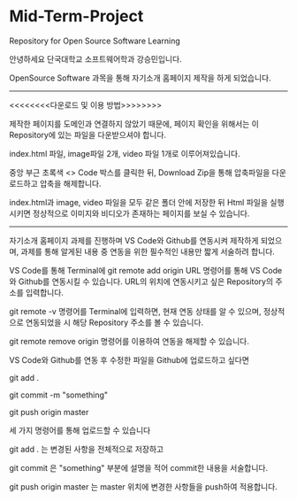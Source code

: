 # Mid-Term-Project
Repository for Open Source Software Learning

안녕하세요 단국대학교 소프트웨어학과 강승민입니다.

OpenSource Software 과목을 통해 자기소개 홈페이지 제작을 하게 되었습니다.

****************************************************************************************************************************************************
<<<<<<<<다운로드 및 이용 방법>>>>>>>>

제작한 페이지를 도메인과 연결하지 않았기 때문에, 페이지 확인을 위해서는 이 Repository에 있는 파일을 다운받으셔야 합니다.

index.html 파일, image파일 2개, video 파일 1개로 이루어져있습니다.

중앙 부근 초록색 <> Code 박스를 클릭한 뒤, Download Zip을 통해 압축파일을 다운로드하고 압축을 해제합니다.

index.html과 image, video 파일을 모두 같은 폴더 안에 저장한 뒤 Html 파일을 실행시키면 정상적으로 이미지와 비디오가 존재하는 페이지를 보실 수 있습니다.
****************************************************************************************************************************************************


자기소개 홈페이지 과제를 진행하며 VS Code와 Github를 연동시켜 제작하게 되었으며, 
과제를 통해 알게된 내용 중 연동을 위한 필수적인 내용만 짧게 서술하려 합니다.

VS Code를 통해 Terminal에
git remote add origin URL 명령어를 통해 VS Code와 Github를 연동시킬 수 있습니다.
URL의 위치에 연동시키고 싶은 Repository의 주소를 입력합니다.

git remote -v 명령어를 Terminal에 입력하면, 현재 연동 상태를 알 수 있으며,
정상적으로 연동되었을 시 해당 Repository 주소를 볼 수 있습니다.

git remote remove origin 명령어를 이용하여 연동을 해제할 수 있습니다.

VS Code와 Github를 연동 후 수정한 파일을 Github에 업로드하고 싶다면

git add .

git commit -m "something"

git push origin master

세 가지 명령어를 통해 업로드할 수 있습니다

git add . 는 변경된 사항을 전체적으로 저장하고

git commit 은 "something" 부분에 설명을 적어 commit한 내용을 서술합니다.

git push origin master 는 master 위치에 변경한 사항들을 push하여 적용합니다.
